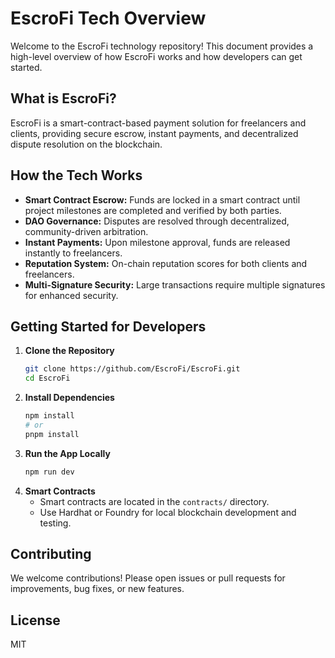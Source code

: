 # EscroFi Tech Overview

Welcome to the EscroFi technology repository! This document provides a high-level overview of how EscroFi works and how developers can get started.

## What is EscroFi?
EscroFi is a smart-contract-based payment solution for freelancers and clients, providing secure escrow, instant payments, and decentralized dispute resolution on the blockchain.

## How the Tech Works
- **Smart Contract Escrow:** Funds are locked in a smart contract until project milestones are completed and verified by both parties.
- **DAO Governance:** Disputes are resolved through decentralized, community-driven arbitration.
- **Instant Payments:** Upon milestone approval, funds are released instantly to freelancers.
- **Reputation System:** On-chain reputation scores for both clients and freelancers.
- **Multi-Signature Security:** Large transactions require multiple signatures for enhanced security.

## Getting Started for Developers
1. **Clone the Repository**
   ```bash
   git clone https://github.com/EscroFi/EscroFi.git
   cd EscroFi
   ```
2. **Install Dependencies**
   ```bash
   npm install
   # or
   pnpm install
   ```
3. **Run the App Locally**
   ```bash
   npm run dev
   ```
4. **Smart Contracts**
   - Smart contracts are located in the `contracts/` directory.
   - Use Hardhat or Foundry for local blockchain development and testing.

## Contributing
We welcome contributions! Please open issues or pull requests for improvements, bug fixes, or new features.

## License
MIT 